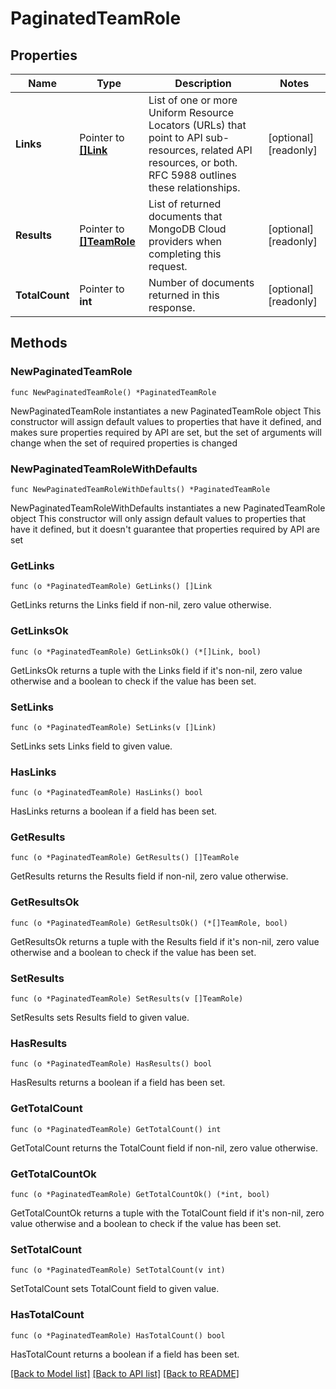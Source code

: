 # PaginatedTeamRole

## Properties

Name | Type | Description | Notes
------------ | ------------- | ------------- | -------------
**Links** | Pointer to [**[]Link**](Link.md) | List of one or more Uniform Resource Locators (URLs) that point to API sub-resources, related API resources, or both. RFC 5988 outlines these relationships. | [optional] [readonly] 
**Results** | Pointer to [**[]TeamRole**](TeamRole.md) | List of returned documents that MongoDB Cloud providers when completing this request. | [optional] [readonly] 
**TotalCount** | Pointer to **int** | Number of documents returned in this response. | [optional] [readonly] 

## Methods

### NewPaginatedTeamRole

`func NewPaginatedTeamRole() *PaginatedTeamRole`

NewPaginatedTeamRole instantiates a new PaginatedTeamRole object
This constructor will assign default values to properties that have it defined,
and makes sure properties required by API are set, but the set of arguments
will change when the set of required properties is changed

### NewPaginatedTeamRoleWithDefaults

`func NewPaginatedTeamRoleWithDefaults() *PaginatedTeamRole`

NewPaginatedTeamRoleWithDefaults instantiates a new PaginatedTeamRole object
This constructor will only assign default values to properties that have it defined,
but it doesn't guarantee that properties required by API are set

### GetLinks

`func (o *PaginatedTeamRole) GetLinks() []Link`

GetLinks returns the Links field if non-nil, zero value otherwise.

### GetLinksOk

`func (o *PaginatedTeamRole) GetLinksOk() (*[]Link, bool)`

GetLinksOk returns a tuple with the Links field if it's non-nil, zero value otherwise
and a boolean to check if the value has been set.

### SetLinks

`func (o *PaginatedTeamRole) SetLinks(v []Link)`

SetLinks sets Links field to given value.

### HasLinks

`func (o *PaginatedTeamRole) HasLinks() bool`

HasLinks returns a boolean if a field has been set.

### GetResults

`func (o *PaginatedTeamRole) GetResults() []TeamRole`

GetResults returns the Results field if non-nil, zero value otherwise.

### GetResultsOk

`func (o *PaginatedTeamRole) GetResultsOk() (*[]TeamRole, bool)`

GetResultsOk returns a tuple with the Results field if it's non-nil, zero value otherwise
and a boolean to check if the value has been set.

### SetResults

`func (o *PaginatedTeamRole) SetResults(v []TeamRole)`

SetResults sets Results field to given value.

### HasResults

`func (o *PaginatedTeamRole) HasResults() bool`

HasResults returns a boolean if a field has been set.

### GetTotalCount

`func (o *PaginatedTeamRole) GetTotalCount() int`

GetTotalCount returns the TotalCount field if non-nil, zero value otherwise.

### GetTotalCountOk

`func (o *PaginatedTeamRole) GetTotalCountOk() (*int, bool)`

GetTotalCountOk returns a tuple with the TotalCount field if it's non-nil, zero value otherwise
and a boolean to check if the value has been set.

### SetTotalCount

`func (o *PaginatedTeamRole) SetTotalCount(v int)`

SetTotalCount sets TotalCount field to given value.

### HasTotalCount

`func (o *PaginatedTeamRole) HasTotalCount() bool`

HasTotalCount returns a boolean if a field has been set.


[[Back to Model list]](../README.md#documentation-for-models) [[Back to API list]](../README.md#documentation-for-api-endpoints) [[Back to README]](../README.md)


